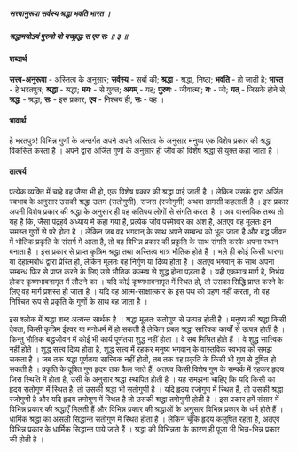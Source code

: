 ##### सत्त्वानुरूपा सर्वस्य श्रद्धा भवति भारत ।
##### श्रद्धामयोऽयं पुरुषो यो यच्छ्रद्धः स एव सः ॥ ३ ॥

#### शब्दार्थ

**सत्त्व-अनुरूपा** - अस्तित्व के अनुसार; **सर्वस्य** - सबों की; **श्रद्धा** - श्रद्धा, निष्ठा; **भवति** - हो जाती है; **भारत** - हे भरतपुत्र; **श्रद्धा** - श्रद्धा; **मयः** - से युक्त; **अयम्** - यह; **पुरुषः** - जीवात्मा; **यः** - जो; **यत्** - जिसके होने से; **श्रद्धः** - श्रद्धा; **सः** - इस प्रकार; **एव** - निश्चय ही; **सः** - वह ।

#### भावार्थ

हे भरतपुत्र! विभिन्न गुणों के अन्तर्गत अपने अपने अस्तित्व के अनुसार मनुष्य एक विशेष प्रकार की श्रद्धा विकसित करता है । अपने द्वारा अर्जित गुणों के अनुसार ही जीव को विशेष श्रद्धा से युक्त कहा जाता है ।

#### तात्पर्य

प्रत्येक व्यक्ति में चाहे वह जैसा भी हो, एक विशेष प्रकार की श्रद्धा पाई जाती है । लेकिन उसके द्वारा अर्जित स्वभाव के अनुसार उसकी श्रद्धा उत्तम (सतोगुणी), राजस (रजोगुणी) अथवा तामसी कहलाती है । इस प्रकार अपनी विशेष प्रकार की श्रद्धा के अनुसार ही वह कतिपय लोगों से संगति करता है । अब वास्तविक तथ्य तो यह है कि, जैसा पंद्रहवें अध्याय में कहा गया है, प्रत्येक जीव परमेश्वर का अंश है, अतएव वह मूलतः इन समस्त गुणों से परे होता है । लेकिन जब वह भगवान् के साथ अपने सम्बन्ध को भूल जाता है और बद्ध जीवन में भौतिक प्रकृति के संसर्ग में आता है, तो वह विभिन्न प्रकार की प्रकृति के साथ संगति करके अपना स्थान बनाता है । इस प्रकार से प्राप्त कृत्रिम श्रद्धा तथा अस्तित्व मात्र भौतिक होते हैं । भले ही कोई किसी धारणा या देहात्मबोध द्वारा प्रेरित हो, लेकिन मूलतः वह निर्गुण या दिव्य होता है । अतएव भगवान् के साथ अपना सम्बन्ध फिर से प्राप्त करने के लिए उसे भौतिक कल्मष से शुद्ध होना पड़ता है । यही एकमात्र मार्ग है, निर्भय होकर कृष्णभावनामृत में लौटने का । यदि कोई कृष्णभावनामृत में स्थित हो, तो उसका सिद्धि प्राप्त करने के लिए वह मार्ग प्रशस्त हो जाता है । यदि वह आत्म-साक्षात्कार के इस पथ को ग्रहण नहीं करता, तो वह निश्चित रूप से प्रकृति के गुणों के साथ बह जाता है ।

इस श्लोक में श्रद्धा शब्द अत्यन्त सार्थक है । श्रद्धा मूलतः सतोगुण से उत्पन्न होती है । मनुष्य की श्रद्धा किसी देवता, किसी कृत्रिम ईश्वर या मनोधर्म में हो सकती है लेकिन प्रबल श्रद्धा सात्त्विक कार्यों से उत्पन्न होती है । किन्तु भौतिक बद्धजीवन में कोई भी कार्य पूर्णतया शुद्ध नहीं होता । वे सब मिश्रित होते हैं । वे शुद्ध सात्त्विक नहीं होते । शुद्ध सत्त्व दिव्य होता है, शुद्ध सत्त्व में रहकर मनुष्य भगवान् के वास्तविक स्वभाव को समझ सकता है । जब तक श्रद्धा पूर्णतया सात्त्विक नहीं होती, तब तक वह प्रकृति के किसी भी गुण से दूषित हो सकती है । प्रकृति के दूषित गुण हृदय तक फैल जाते हैं, अतएव किसी विशेष गुण के सम्पर्क में रहकर हृदय जिस स्थिति में होता है, उसी के अनुसार श्रद्धा स्थापित होती है । यह समझना चाहिए कि यदि किसी का हृदय सतोगुण में स्थित है, तो उसकी श्रद्धा भी सतोगुणी है । यदि हृदय रजोगुण में स्थित है, तो उसकी श्रद्धा रजोगुणी है और यदि हृदय तमोगुण में स्थित है तो उसकी श्रद्धा तमोगुणी होती है । इस प्रकार हमें संसार में विभिन्न प्रकार की श्रद्धाएँ मिलती हैं और विभिन्न प्रकार की श्रद्धाओं के अनुसार विभिन्न प्रकार के धर्म होते हैं । धार्मिक श्रद्धा का असली सिद्धान्त सतोगुण में स्थित होता है । लेकिन चूँकि हृदय कलुषित रहता है, अतएव विभिन्न प्रकार के धार्मिक सिद्धान्त पाये जाते हैं । श्रद्धा की विभिन्नता के कारण ही पूजा भी भिन्न-भिन्न प्रकार की होती है ।